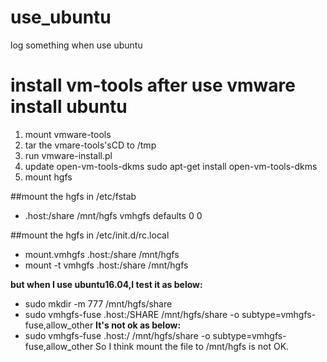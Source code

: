 # use_ubuntu
log something when use ubuntu


# install vm-tools after use vmware install ubuntu
1. mount vmware-tools
2. tar the vmare-tools'sCD to /tmp
3. run vmware-install.pl
4. update open-vm-tools-dkms
sudo apt-get install open-vm-tools-dkms
5. mount hgfs 

##mount the hgfs in /etc/fstab
* .host:/share        /mnt/hgfs       vmhgfs     defaults 0 0
  
##mount the hgfs in /etc/init.d/rc.local
* mount.vmhgfs .host:/share /mnt/hgfs
* mount -t vmhgfs .host:/share /mnt/hgfs

**but when I use ubuntu16.04,I test it as below:**
* sudo mkdir -m 777 /mnt/hgfs/share
* sudo vmhgfs-fuse .host:/SHARE /mnt/hgfs/share -o subtype=vmhgfs-fuse,allow_other
**It's not ok as below:**
* sudo vmhgfs-fuse .host:/ /mnt/hgfs/share -o subtype=vmhgfs-fuse,allow_other
So I think mount the file to /mnt/hgfs is not OK.
    
